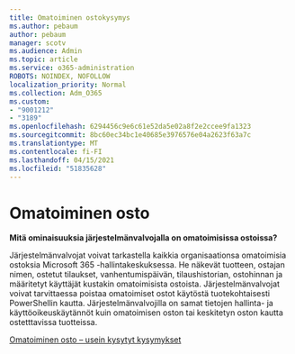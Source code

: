 ```yaml
---
title: Omatoiminen ostokysymys
ms.author: pebaum
author: pebaum
manager: scotv
ms.audience: Admin
ms.topic: article
ms.service: o365-administration
ROBOTS: NOINDEX, NOFOLLOW
localization_priority: Normal
ms.collection: Adm_O365
ms.custom:
- "9001212"
- "3189"
ms.openlocfilehash: 6294456c9e6c61e52da5e02a8f2e2ccee9fa1323
ms.sourcegitcommit: 8bc60ec34bc1e40685e3976576e04a2623f63a7c
ms.translationtype: MT
ms.contentlocale: fi-FI
ms.lasthandoff: 04/15/2021
ms.locfileid: "51835628"
---
```

# <a name="self-service-purchase"></a>Omatoiminen osto

**Mitä ominaisuuksia järjestelmänvalvojalla on omatoimisissa ostoissa?**

Järjestelmänvalvojat voivat tarkastella kaikkia organisaationsa omatoimisia ostoksia Microsoft 365 -hallintakeskuksessa. He näkevät tuotteen, ostajan nimen, ostetut tilaukset, vanhentumispäivän, tilaushistorian, ostohinnan ja määritetyt käyttäjät kustakin omatoimisista ostoista.  Järjestelmänvalvojat voivat tarvittaessa poistaa omatoimiset ostot käytöstä tuotekohtaisesti PowerShellin kautta.  Järjestelmänvalvojilla on samat tietojen hallinta- ja käyttöoikeuskäytännöt kuin omatoimisen oston tai keskitetyn oston kautta ostetttavissa tuotteissa.

[Omatoiminen osto – usein kysytyt kysymykset](https://aka.ms/self-service-purchase-faq)

